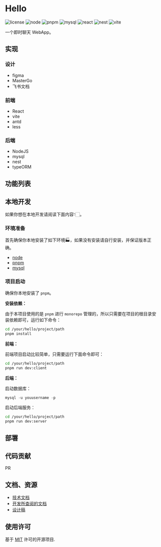 # Hello

<p align="center">

  ![license](https://img.shields.io/badge/license-MIT-89b601) ![node](https://img.shields.io/badge/node-12.22.0-green) ![pnpm](https://img.shields.io/badge/pnpm-6.32.21-f69220) ![mysql](https://img.shields.io/badge/mysql-8.0.22-3e6e93) ![react](https://img.shields.io/badge/-react-61dafb) ![nest](https://img.shields.io/badge/-nest-ed2945) ![vite](https://img.shields.io/badge/-vite-747bff)

</p>

一个即时聊天 WebApp。

## 实现

### 设计
- figma
- MasterGo
- 飞书文档

### 前端

- React
- vite
- antd
- less

### 后端

- NodeJS
- mysql
- nest
- typeORM

## 功能列表
 

## 本地开发
如果你想在本地开发请阅读下面内容👇🏻。

### 环境准备
首先确保你本地安装了如下环境🏭，如果没有安装请自行安装，并保证版本正确。

- [node](https://nodejs.org/en/)
- [pnpm](https://pnpm.io/zh/)
- [mysql](https://www.mysql.com/cn/)

### 项目启动

确保你本地安装了 `pnpm`。

**安装依赖：**

由于本项目使用的是 `pnpm` 进行 `monorepo` 管理的，所以只需要在项目的根目录安装依赖即可，运行如下命令：

```bash
cd /your/hello/project/path
pnpm install
```

**前端：**

前端项目启动比较简单，只需要运行下面命令即可：

```bash
cd /your/hello/project/path
pnpm run dev:client
```

**后端：**

启动数据库：

```sql
mysql -u youusername -p
```

启动后端服务：

```bash
cd /your/hello/project/path
pnpm run dev:server
```

## 部署

## 代码贡献

PR

## 文档、资源

- [技术文档](./docs/tech.md)
- [开发所查阅的文档](./docs/study.md)
- [设计稿](./docs/design.md)

## 使用许可

基于 [MIT](LICENSE) 许可的开源项目.
